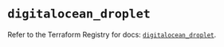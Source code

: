 # `digitalocean_droplet`

Refer to the Terraform Registry for docs: [`digitalocean_droplet`](https://registry.terraform.io/providers/digitalocean/digitalocean/2.55.0/docs/resources/droplet).
